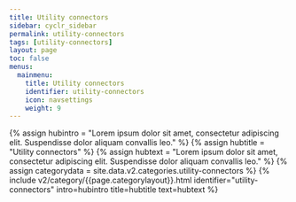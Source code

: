 ```yaml
---
title: Utility connectors
sidebar: cyclr_sidebar
permalink: utility-connectors
tags: [utility-connectors]
layout: page
toc: false
menus:
  mainmenu:
    title: Utility connectors
    identifier: utility-connectors
    icon: navsettings
    weight: 9
---
```

{% assign hubintro = "Lorem ipsum dolor sit amet, consectetur adipiscing elit. Suspendisse dolor aliquam convallis leo." %}
{% assign hubtitle = "Utility connectors" %}
{% assign hubtext = "Lorem ipsum dolor sit amet, consectetur adipiscing elit. Suspendisse dolor aliquam convallis leo." %}
{% assign categorydata = site.data.v2.categories.utility-connectors %}
{% include v2/category/{{page.categorylayout}}.html identifier="utility-connectors" intro=hubintro title=hubtitle text=hubtext %}
